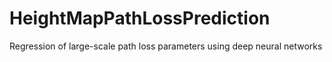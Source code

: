 # HeightMapPathLossPrediction
Regression of large-scale path loss parameters using deep neural networks
